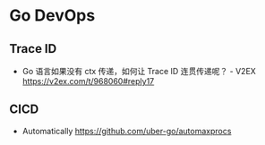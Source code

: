 # Go DevOps

## Trace ID
- Go 语言如果没有 ctx 传递，如何让 Trace ID 连贯传递呢？ - V2EX https://v2ex.com/t/968060#reply17

## CICD
- Automatically https://github.com/uber-go/automaxprocs
